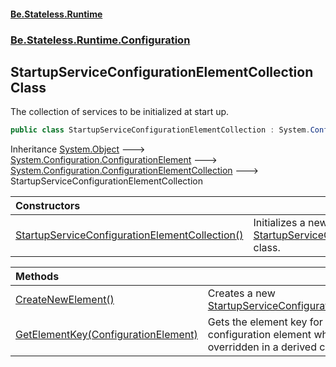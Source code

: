 #### [Be.Stateless.Runtime](README.md 'README')
### [Be.Stateless.Runtime.Configuration](Be.Stateless.Runtime.Configuration.md 'Be.Stateless.Runtime.Configuration')

## StartupServiceConfigurationElementCollection Class

The collection of services to be initialized at start up.

```csharp
public class StartupServiceConfigurationElementCollection : System.Configuration.ConfigurationElementCollection
```

Inheritance [System.Object](https://docs.microsoft.com/en-us/dotnet/api/System.Object 'System.Object') &#129106; [System.Configuration.ConfigurationElement](https://docs.microsoft.com/en-us/dotnet/api/System.Configuration.ConfigurationElement 'System.Configuration.ConfigurationElement') &#129106; [System.Configuration.ConfigurationElementCollection](https://docs.microsoft.com/en-us/dotnet/api/System.Configuration.ConfigurationElementCollection 'System.Configuration.ConfigurationElementCollection') &#129106; StartupServiceConfigurationElementCollection

| Constructors | |
| :--- | :--- |
| [StartupServiceConfigurationElementCollection()](StartupServiceConfigurationElementCollection.StartupServiceConfigurationElementCollection().md 'Be.Stateless.Runtime.Configuration.StartupServiceConfigurationElementCollection.StartupServiceConfigurationElementCollection()') | Initializes a new instance of the [StartupServiceConfigurationElementCollection](StartupServiceConfigurationElementCollection.md 'Be.Stateless.Runtime.Configuration.StartupServiceConfigurationElementCollection') class. |

| Methods | |
| :--- | :--- |
| [CreateNewElement()](StartupServiceConfigurationElementCollection.CreateNewElement().md 'Be.Stateless.Runtime.Configuration.StartupServiceConfigurationElementCollection.CreateNewElement()') | Creates a new [StartupServiceConfigurationElement](StartupServiceConfigurationElement.md 'Be.Stateless.Runtime.Configuration.StartupServiceConfigurationElement'). |
| [GetElementKey(ConfigurationElement)](StartupServiceConfigurationElementCollection.GetElementKey(ConfigurationElement).md 'Be.Stateless.Runtime.Configuration.StartupServiceConfigurationElementCollection.GetElementKey(System.Configuration.ConfigurationElement)') | Gets the element key for a specified configuration element when overridden in a derived class. |
